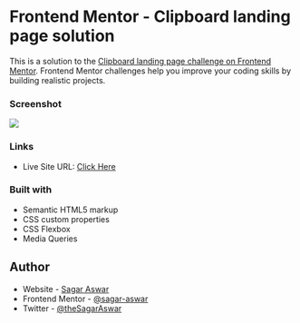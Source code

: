 # Frontend Mentor - Clipboard landing page solution

This is a solution to the [Clipboard landing page challenge on Frontend Mentor](https://www.frontendmentor.io/challenges/clipboard-landing-page-5cc9bccd6c4c91111378ecb9). Frontend Mentor challenges help you improve your coding skills by building realistic projects. 

### Screenshot

![](./screenshot.jpg)

### Links

- Live Site URL: [Click Here](https://sagar-aswar.github.io/Clipboard-Landing-Page-Challenge-FrontEnd_Mentor/)

### Built with

- Semantic HTML5 markup
- CSS custom properties
- CSS Flexbox
- Media Queries

## Author

- Website - [Sagar Aswar](https://github.com/sagar-aswar)
- Frontend Mentor - [@sagar-aswar](https://www.frontendmentor.io/profile/sagar-aswar)
- Twitter - [@theSagarAswar](https://www.twitter.com/theSagarAswar)